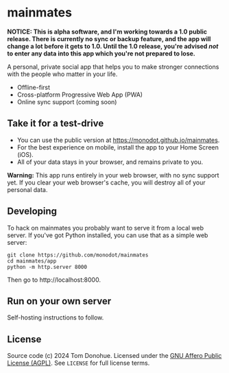 # mainmates

**NOTICE: This is alpha software, and I'm working towards a 1.0 public release. There is currently no sync or backup feature, and the app will change a lot before it gets to 1.0. Until the 1.0 release, you're advised _not_ to enter any data into this app which you're not prepared to lose.**

A personal, private social app that helps you to make stronger connections with the people who matter in your life.

- Offline-first
- Cross-platform Progressive Web App (PWA)
- Online sync support (coming soon)

## Take it for a test-drive

- You can use the public version at https://monodot.github.io/mainmates.
- For the best experience on mobile, install the app to your Home Screen (iOS).
- All of your data stays in your browser, and remains private to you.

**Warning:** This app runs entirely in your web browser, with no sync support yet. If you clear your web browser's cache, you will destroy all of your personal data.

## Developing

To hack on mainmates you probably want to serve it from a local web server. If you've got Python installed, you can use that as a simple web server:

```
git clone https://github.com/monodot/mainmates
cd mainmates/app
python -m http.server 8000
```

Then go to http://localhost:8000.

## Run on your own server

Self-hosting instructions to follow.

## License

Source code (c) 2024 Tom Donohue. Licensed under the [GNU Affero Public License (AGPL)][agpl]. See `LICENSE` for full license terms.

[agpl]: https://www.tldrlegal.com/license/gnu-affero-general-public-license-v3-agpl-3-0

